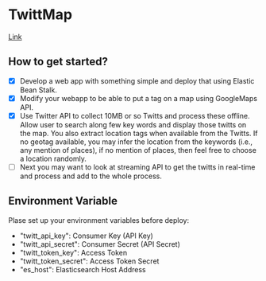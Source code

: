 # TwittMap

[Link](http://twittmap.us-east-2.elasticbeanstalk.com/)

## How to get started?

- [x] Develop a web app with something simple and deploy that using Elastic Bean Stalk.
- [x] Modify your webapp to be able to put a tag on a map using GoogleMaps API.
- [x] Use Twitter API to collect 10MB or so Twitts and process these offline. Allow user to search along few key words and display those twitts on the map. You also extract location tags when available from the Twitts. If no geotag available, you may infer the location from the keywords (i.e., any mention of places), if no mention of places, then feel free to choose a location randomly.
- [ ] Next you may want to look at streaming API to get the twitts in real-time and process and add to the whole process.

## Environment Variable

Plase set up your environment variables before deploy:

- "twitt_api_key": Consumer Key (API Key)
- "twitt_api_secret": Consumer Secret (API Secret)
- "twitt_token_key": Access Token
- "twitt_token_secret": Access Token Secret
- "es_host": Elasticsearch Host Address
